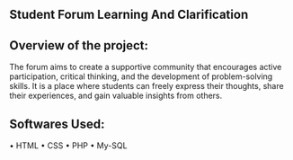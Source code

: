 Student Forum Learning And Clarification
----------------------------------------
Overview of the project:
------------------------
The forum aims to create a supportive community that encourages active participation, critical thinking, and the development of problem-solving skills. It is a place where students can freely express their thoughts, share their experiences, and gain valuable insights from others.

Softwares Used:
---------------
• HTML
• CSS
• PHP
• My-SQL
